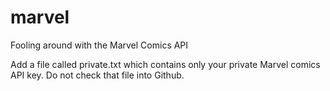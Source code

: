# marvel
Fooling around with the Marvel Comics API

Add a file called private.txt which contains only your private Marvel comics API
key. Do not check that file into Github.
